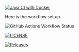 [![Java CI with Docker](https://github.com/Neut-40646470/CourseWork-GroupE/actions/workflows/main.yml/badge.svg)](https://github.com/Neut-40646470/CourseWork-GroupE/actions/workflows/main.yml)

Here is the workflow set up

![GitHub Actions Workflow Status](https://img.shields.io/github/actions/workflow/status/Neut-40646470/CourseWork-GroupE/main.yml?branch=develop)


[![LICENSE](https://img.shields.io/github/license/40582347/Proj1.svg?style=flat-square)](https://github.com/40582347/Proj1/blob/master/LICENSE)

[![Releases](https://img.shields.io/github/release/Neut-40646470/CourseWork-GroupE/all.svg?style=flat-square)](https://github.com/Neut-40646470/CourseWork-GroupE/releases)
